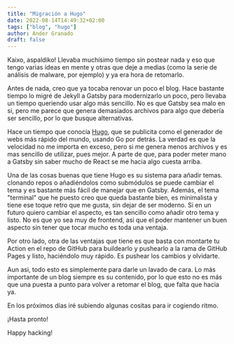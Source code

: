 ```yaml
---
title: "Migración a Hugo"
date: 2022-08-14T14:49:32+02:00
tags: ["blog", "hugo"]
author: Ander Granado
draft: false
---
```


Kaixo, aspaldiko! Llevaba muchísimo tiempo sin postear nada y eso que tengo varias ideas en mente y otras que deje a medias (como la serie de análisis de malware, por ejemplo) y ya era hora de retomarlo. 

Antes de nada, creo que ya tocaba renovar un poco el blog. Hace bastante tiempo lo migré de Jekyll a Gatsby para modernizarlo un poco, pero llevaba un tiempo queriendo usar algo más sencillo. No es que Gatsby sea malo en si, pero me parece que genera demasiados archivos para algo que debería ser sencillo, por lo que busque alternativas.

Hace un tiempo que conocía [Hugo](https://gohugo.io/), que se publicita como el generador de webs más rápido del mundo, usando Go por detrás. La verdad es que la velocidad no me importa en exceso, pero si me genera menos archivos y es mas sencillo de utilizar, pues mejor. A parte de que, para poder meter mano a Gatsby sin saber mucho de React se me hacia algo cuesta arriba.

Una de las cosas buenas que tiene Hugo es su sistema para añadir temas. clonando repos o añadiéndolos como submódulos se puede cambiar el tema y es bastante más fácil de manejar que en Gatsby. Además, el tema "terminal" que he puesto creo que queda bastante bien, es minimalista y tiene ese toque retro que me gusta, sin dejar de ser moderno. Si en un futuro quiero cambiar el aspecto, es tan sencillo como añadir otro tema y listo. No es que yo sea muy de frontend, asi que el poder mantener un buen aspecto sin tener que tocar mucho es toda una ventaja.

Por otro lado, otra de las ventajas que tiene es que basta con montarte tu Action en el repo de GitHub para buildearlo y pushearlo a la rama de GitHub Pages y listo, haciéndolo muy rápido. Es pushear los cambios y olvidarte.

Aun asi, todo esto es simplemente para darle un lavado de cara. Lo más importante de un blog siempre es su contenido, por lo que esto no es más que una puesta a punto para volver a retomar el blog, que falta que hacia ya.

En los próximos días iré subiendo algunas cositas para ir cogiendo ritmo.

¡Hasta pronto!

Happy hacking!

